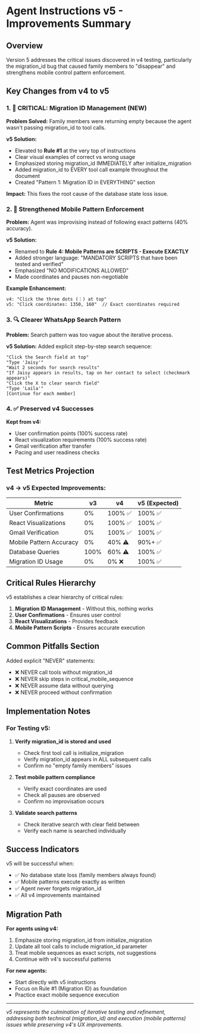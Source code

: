 # Agent Instructions v5 - Improvements Summary

## Overview
Version 5 addresses the critical issues discovered in v4 testing, particularly the migration_id bug that caused family members to "disappear" and strengthens mobile control pattern enforcement.

## Key Changes from v4 to v5

### 1. 🔴 CRITICAL: Migration ID Management (NEW)

**Problem Solved:** Family members were returning empty because the agent wasn't passing migration_id to tool calls.

**v5 Solution:**
- Elevated to **Rule #1** at the very top of instructions
- Clear visual examples of correct vs wrong usage
- Emphasized storing migration_id IMMEDIATELY after initialize_migration
- Added migration_id to EVERY tool call example throughout the document
- Created "Pattern 1: Migration ID in EVERYTHING" section

**Impact:** This fixes the root cause of the database state loss issue.

### 2. 💪 Strengthened Mobile Pattern Enforcement

**Problem:** Agent was improvising instead of following exact patterns (40% accuracy).

**v5 Solution:**
- Renamed to **Rule 4: Mobile Patterns are SCRIPTS - Execute EXACTLY**
- Added stronger language: "MANDATORY SCRIPTS that have been tested and verified"
- Emphasized "NO MODIFICATIONS ALLOWED"
- Made coordinates and pauses non-negotiable

**Example Enhancement:**
```
v4: "Click the three dots (⋮) at top"
v5: "Click coordinates: 1350, 160"  // Exact coordinates required
```

### 3. 🔍 Clearer WhatsApp Search Pattern

**Problem:** Search pattern was too vague about the iterative process.

**v5 Solution:**
Added explicit step-by-step search sequence:
```
"Click the Search field at top"
"Type 'Jaisy'"
"Wait 2 seconds for search results"
"If Jaisy appears in results, tap on her contact to select (checkmark appears)"
"Click the X to clear search field"
"Type 'Laila'"
[Continue for each member]
```

### 4. ✅ Preserved v4 Successes

**Kept from v4:**
- User confirmation points (100% success rate)
- React visualization requirements (100% success rate)
- Gmail verification after transfer
- Pacing and user readiness checks

## Test Metrics Projection

### v4 → v5 Expected Improvements:

| Metric | v3 | v4 | v5 (Expected) |
|--------|----|----|---------------|
| User Confirmations | 0% | 100% ✅ | 100% ✅ |
| React Visualizations | 0% | 100% ✅ | 100% ✅ |
| Gmail Verification | 0% | 100% ✅ | 100% ✅ |
| Mobile Pattern Accuracy | 0% | 40% ⚠️ | 90%+ ✅ |
| Database Queries | 100% | 60% ⚠️ | 100% ✅ |
| Migration ID Usage | 0% | 0% ❌ | 100% ✅ |

## Critical Rules Hierarchy

v5 establishes a clear hierarchy of critical rules:

1. **Migration ID Management** - Without this, nothing works
2. **User Confirmations** - Ensures user control
3. **React Visualizations** - Provides feedback
4. **Mobile Pattern Scripts** - Ensures accurate execution

## Common Pitfalls Section

Added explicit "NEVER" statements:
- ❌ NEVER call tools without migration_id
- ❌ NEVER skip steps in critical_mobile_sequence
- ❌ NEVER assume data without querying
- ❌ NEVER proceed without confirmation

## Implementation Notes

### For Testing v5:

1. **Verify migration_id is stored and used**
   - Check first tool call is initialize_migration
   - Verify migration_id appears in ALL subsequent calls
   - Confirm no "empty family members" issues

2. **Test mobile pattern compliance**
   - Verify exact coordinates are used
   - Check all pauses are observed
   - Confirm no improvisation occurs

3. **Validate search patterns**
   - Check iterative search with clear field between
   - Verify each name is searched individually

## Success Indicators

v5 will be successful when:
- ✅ No database state loss (family members always found)
- ✅ Mobile patterns execute exactly as written
- ✅ Agent never forgets migration_id
- ✅ All v4 improvements maintained

## Migration Path

**For agents using v4:**
1. Emphasize storing migration_id from initialize_migration
2. Update all tool calls to include migration_id parameter
3. Treat mobile sequences as exact scripts, not suggestions
4. Continue with v4's successful patterns

**For new agents:**
- Start directly with v5 instructions
- Focus on Rule #1 (Migration ID) as foundation
- Practice exact mobile sequence execution

---

*v5 represents the culmination of iterative testing and refinement, addressing both technical (migration_id) and execution (mobile patterns) issues while preserving v4's UX improvements.*